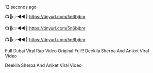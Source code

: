 12 seconds ago

📺📱👉◄◄🔴  https://tinyurl.com/5n6bjbnr

📺📱👉◄◄🔴  https://tinyurl.com/5n6bjbnr

📺📱👉◄◄🔴  https://tinyurl.com/5n6bjbnr


Full Dubai Viral Rap Video Original Full!! Deekila Sherpa And Aniket Viral Video

Deekila Sherpa And Aniket Viral Video


